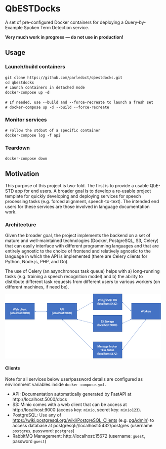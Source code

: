 # QbESTDocks

A set of pre-configured Docker containers for deploying a Query-by-Example Spoken Term Detection service.

**Very much work in progress — do not use in production!**

## Usage

### Launch/build containers

```
git clone https://github.com/parledoct/qbestdocks.git
cd qbestdocks
# Launch containers in detached mode
docker-compose up -d

# If needed, use --build and --force-recreate to launch a fresh set
# docker-compose up -d --build --force-recreate
```

### Monitor services

```
# Follow the stdout of a specific container
docker-compose log -f api
```

### Teardown

```
docker-compose down
```

## Motivation

This purpose of this project is two-fold. The first is to provide a usable QbE-STD app for end users. A broader goal is to develop a re-usable project template for quickly developing and deploying services for speech processing tasks (e.g. forced alignment, speech-to-text). The intended end users for these services are those involved in language documentation work.

### Architecture

Given the broader goal, the project implements the backend on a set of mature and well-maintained technologies (Docker, PostgreSQL, S3, Celery) that can easily interface with different programming languages and that are entirely agnostic to the choice of frontend and relatively agnostic to the language in which the API is implemented (there are Celery clients for Python, Node.js, PHP, and Go).

The use of Celery (an asynchronous task queue) helps with a) long-running tasks (e.g. training a speech recognition model) and b) the ability to distribute different task requests from different users to various workers (on different machines, if need be). 

![](docs/diagram.png)

#### Clients

Note for all services below user/password details are configured as environment variables inside `docker-compose.yml`.

- API: Documentation automatically generated by FastAPI at http://localhost:5000/docs
- S3: Minio comes with a web client that can be access at http://localhost:9000 (access key: `minio`, secret key: `minio123`).
- PostgreSQL: Use any of https://wiki.postgresql.org/wiki/PostgreSQL_Clients (e.g. [pgAdmin](https://www.pgadmin.org/)) to access database at postgresql://localhost:5432/postgres (username: `postgres`, password: `postgres`)
- RabbitMQ Management: http://localhost:15672 (username: `guest`, password `guest`)

